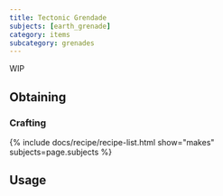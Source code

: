 ```yaml
---
title: Tectonic Grendade
subjects: [earth_grenade]
category: items
subcategory: grenades
---
```


WIP

Obtaining
---------

### Crafting
{% include docs/recipe/recipe-list.html show="makes" subjects=page.subjects %}

Usage
-----
